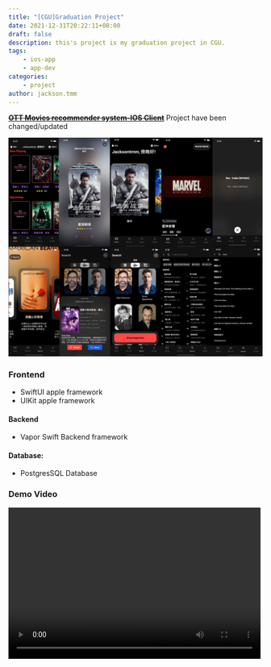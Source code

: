 ```yaml
---
title: "[CGU]Graduation Project"
date: 2021-12-31T20:22:11+08:00
draft: false
description: this's project is my graduation project in CGU.
tags: 
    - ios-app
    - app-dev
categories: 
    - project
author: jackson.tmm
---
```


~~[**OTT Movies recommender system-IOS Client**](https://github.com/RyanTokManMokMTM/MovieAppSwiftUI.git)~~
Project have been changed/updated

![client](/imgs-custom/iosClient.png)

### Frontend
* SwiftUI apple framework
* UIKit apple framework
#### Backend

* Vapor Swift Backend framework
#### Database:

* PostgresSQL Database

### Demo Video
<video src="/videos/final.MP4" controls="controls" width="500" height="300"></video>

<!-- ### Updated Video
<video src="/videos/ott-app.mov" controls="controls" width="500" height="300"></video> -->
